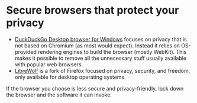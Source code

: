 # Secure browsers that protect your privacy

* [DuckDuckGo Desktop browser for Windows](https://duckduckgo.com/windows) focuses on privacy that is not based on Chromium (as most would expect). Instead it relies on OS-provided rendering engines to build the browser (mostly WebKit). This makes it possible to remove all the unnecessary stuff usually available with popular web browsers.
* [LibreWolf](https://librewolf.net/) is a fork of Firefox focused on privacy, security, and freedom, only available for desktop operating systems.

If the browser you choose is less secure and privacy-friendly, lock down the browser and the software it can invoke.
 